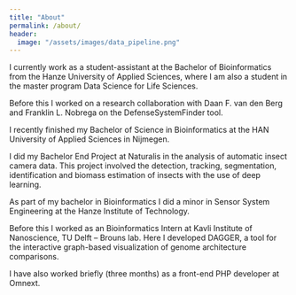 ```yaml
---
title: "About"
permalink: /about/
header:
  image: "/assets/images/data_pipeline.png"
---
```


I currently work as a student-assistant at the Bachelor of Bioinformatics from the Hanze University of Applied Sciences, where I am also a student in the master program Data Science for Life Sciences.

Before this I worked on a research collaboration with Daan F. van den Berg and Franklin L. Nobrega on the DefenseSystemFinder tool.

I recently finished my Bachelor of Science in Bioinformatics at the HAN University of Applied Sciences in Nijmegen.

I did my Bachelor End Project at Naturalis in the analysis of automatic insect camera data. This project involved the detection, tracking, segmentation, identification and biomass estimation of insects with the use of deep learning.

As part of my bachelor in Bioinformatics I did a minor in Sensor System Engineering at the Hanze Institute of Technology.

Before this I worked as an Bioinformatics Intern at Kavli Institute of Nanoscience, TU Delft – Brouns lab. Here I developed DAGGER, a tool for the interactive graph-based visualization of genome architecture comparisons.

I have also worked briefly (three months) as a front-end PHP developer at Omnext.
